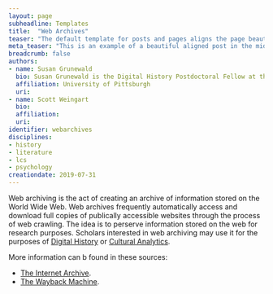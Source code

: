 ```yaml
---
layout: page
subheadline: Templates
title:  "Web Archives"
teaser: "The default template for posts and pages aligns the page beautifully in the middle. <strong>But</strong> you can customize posts/pages easily via switches in the front matter to <em>get a sidebar</em> and/or to <em>turn off meta-information</em> at the end of the page like categories, tags and dates."
meta_teaser: "This is an example of a beautiful aligned post in the middle. There is no sidebar to distract the reader. The difference to the Page-Template is, that you find meta-information at the bottom of the post."
breadcrumb: false
authors: 
- name: Susan Grunewald
  bio: Susan Grunewald is the Digital History Postdoctoral Fellow at the University of Pittsburgh’s World History Center. She received her PhD from Carnegie Mellon University, where she was a two-time A.W. Mellon Fellow in Digital Humanities. Her research focuses on Soviet history, particularly German prisoners of war in the USSR during and after the Second World War.
  affiliation: University of Pittsburgh
  uri:
- name: Scott Weingart
  bio:
  affiliation:
  uri:
identifier: webarchives
disciplines: 
- history
- literature
- lcs
- psychology
creationdate: 2019-07-31
---
```


Web archiving is the act of creating an archive of information stored on the World Wide Web. Web archives frequently automatically access and download full copies of publically accessible websites through the process of web crawling. The idea is to perserve information stored on the web for research purposes. Scholars interested in web archiving may use it for the purposes of [Digital History]() or [Cultural Analytics]().

More information can b found in these sources:
-  [The Internet Archive](https://archive.org/).
-  [The Wayback Machine](https://archive.org/web/).
